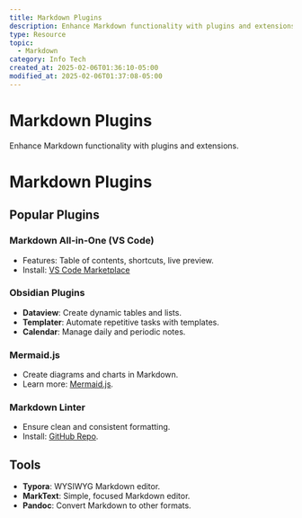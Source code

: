 ```yaml
---
title: Markdown Plugins
description: Enhance Markdown functionality with plugins and extensions.
type: Resource
topic:
  - Markdown
category: Info Tech
created_at: 2025-02-06T01:36:10-05:00
modified_at: 2025-02-06T01:37:08-05:00
---
```


# Markdown Plugins

Enhance Markdown functionality with plugins and extensions.

# Markdown Plugins
## Popular Plugins
### Markdown All-in-One (VS Code)
- Features: Table of contents, shortcuts, live preview.
- Install: [VS Code Marketplace](https://marketplace.visualstudio.com/items?itemName=yzhang.markdown-all-in-one)

### Obsidian Plugins
- **Dataview**: Create dynamic tables and lists.
- **Templater**: Automate repetitive tasks with templates.
- **Calendar**: Manage daily and periodic notes.

### Mermaid.js
- Create diagrams and charts in Markdown.
- Learn more: [Mermaid.js](https://mermaid-js.github.io/).

### Markdown Linter
- Ensure clean and consistent formatting.
- Install: [GitHub Repo](https://github.com/DavidAnson/markdownlint).

## Tools
- **Typora**: WYSIWYG Markdown editor.
- **MarkText**: Simple, focused Markdown editor.
- **Pandoc**: Convert Markdown to other formats.
